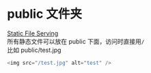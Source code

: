 # public 文件夹

[Static File Serving](https://nextjs.org/docs/basic-features/static-file-serving)  
所有静态文件可以放在 public 下面，访问时直接用`/`  
比如 public/test.jpg

```js
<img src="/test.jpg" alt="test" />
```
